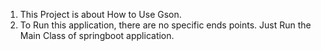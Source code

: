 1. This Project is about How to Use Gson.
2. To Run this application, there are no specific ends points. Just Run the Main Class of springboot application.
